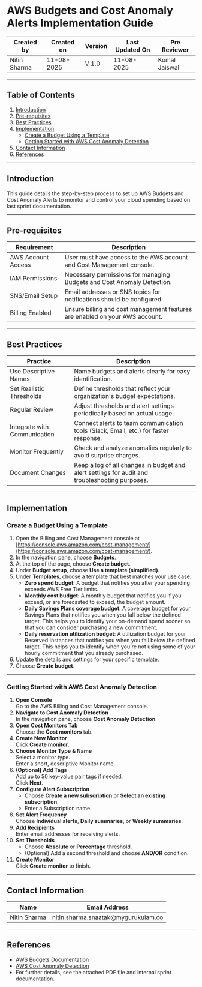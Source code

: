 # AWS Budgets and Cost Anomaly Alerts Implementation Guide

| Created by     | Created on | Version | Last Updated On | Pre Reviewer   |
|----------------|------------|---------|-----------------|---------------|
| Nitin Sharma   | 11-08-2025 | V 1.0   | 11-08-2025      | Komal Jaiswal |

---

## Table of Contents

1. [Introduction](#introduction)
2. [Pre-requisites](#pre-requisites)
3. [Best Practices](#best-practices)
4. [Implementation](#implementation)
   - [Create a Budget Using a Template](#create-a-budget-using-a-template)
   - [Getting Started with AWS Cost Anomaly Detection](#getting-started-with-aws-cost-anomaly-detection)
5. [Contact Information](#contact-information)
6. [References](#references)

---

## Introduction

This guide details the step-by-step process to set up AWS Budgets and Cost Anomaly Alerts to monitor and control your cloud spending based on last sprint documentation.

---

## Pre-requisites

| Requirement                | Description                                                                 |
|----------------------------|-----------------------------------------------------------------------------|
| AWS Account Access         | User must have access to the AWS account and Cost Management console.        |
| IAM Permissions            | Necessary permissions for managing Budgets and Cost Anomaly Detection.       |
| SNS/Email Setup            | Email addresses or SNS topics for notifications should be configured.        |
| Billing Enabled            | Ensure billing and cost management features are enabled on your AWS account. |

---

## Best Practices

| Practice                     | Description                                                                                                    |
|------------------------------|----------------------------------------------------------------------------------------------------------------|
| Use Descriptive Names        | Name budgets and alerts clearly for easy identification.                                                       |
| Set Realistic Thresholds     | Define thresholds that reflect your organization's budget expectations.                                         |
| Regular Review               | Adjust thresholds and alert settings periodically based on actual usage.                                       |
| Integrate with Communication | Connect alerts to team communication tools (Slack, Email, etc.) for faster response.                           |
| Monitor Frequently           | Check and analyze anomalies regularly to avoid surprise charges.                                                |
| Document Changes             | Keep a log of all changes in budget and alert settings for audit and troubleshooting purposes.                  |

---

## Implementation

### Create a Budget Using a Template

1. Open the Billing and Cost Management console at [https://console.aws.amazon.com/cost-management/](https://console.aws.amazon.com/cost-management/).
2. In the navigation pane, choose **Budgets**.
3. At the top of the page, choose **Create budget**.
4. Under **Budget setup**, choose **Use a template (simplified)**.
5. Under **Templates**, choose a template that best matches your use case:
    - **Zero spend budget**: A budget that notifies you after your spending exceeds AWS Free Tier limits.
    - **Monthly cost budget**: A monthly budget that notifies you if you exceed, or are forecasted to exceed, the budget amount.
    - **Daily Savings Plans coverage budget**: A coverage budget for your Savings Plans that notifies you when you fall below the defined target. This helps you to identify your on-demand spend sooner so that you can consider purchasing a new commitment.
    - **Daily reservation utilization budget**: A utilization budget for your Reserved Instances that notifies you when you fall below the defined target. This helps you to identify when you're not using some of your hourly commitment that you already purchased.
6. Update the details and settings for your specific template.
7. Choose **Create budget**.

---

### Getting Started with AWS Cost Anomaly Detection

1. **Open Console**  
   Go to the AWS Billing and Cost Management console.
2. **Navigate to Cost Anomaly Detection**  
   In the navigation pane, choose **Cost Anomaly Detection**.
3. **Open Cost Monitors Tab**  
   Choose the **Cost monitors** tab.
4. **Create New Monitor**  
   Click **Create monitor**.
5. **Choose Monitor Type & Name**  
   Select a monitor type.  
   Enter a short, descriptive Monitor name.
6. **(Optional) Add Tags**  
   Add up to 50 key-value pair tags if needed.  
   Click **Next**.
7. **Configure Alert Subscription**
   - Choose **Create a new subscription** or **Select an existing subscription**.
   - Enter a Subscription name.
8. **Set Alert Frequency**  
   Choose **Individual alerts**, **Daily summaries**, or **Weekly summaries**.
9. **Add Recipients**  
   Enter email addresses for receiving alerts.
10. **Set Thresholds**
    - Choose **Absolute** or **Percentage** threshold.
    - (Optional) Add a second threshold and choose **AND/OR** condition.
11. **Create Monitor**  
    Click **Create monitor** to finish.

---

## Contact Information

| Name         | Email Address                                   |
|--------------|-------------------------------------------------|
| Nitin Sharma | [nitin.sharma.snaatak@mygurukulam.co](mailto:nitin.sharma.snaatak@mygurukulam.co) |

---

## References

- [AWS Budgets Documentation](https://docs.aws.amazon.com/cost-management/latest/userguide/budgets-managing-costs.html)
- [AWS Cost Anomaly Detection](https://docs.aws.amazon.com/cost-management/latest/userguide/cost-anomaly-detection.html)
- For further details, see the attached PDF file and internal sprint documentation.
